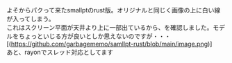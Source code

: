 よそからパクって来たsmallptのrust版。オリジナルと同じく画像の上に白い線が入ってしまう。  
これはスクリーン平面が天井より上に一部出ているから、を確認しました。モデルをちょっといじる方が良いとしか思えないのですが・・・  
[(https://github.com/garbagememo/samllpt-rust/blob/main/image.png)]  
あと、rayonでスレッド対応としてます
